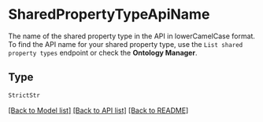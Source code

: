 # SharedPropertyTypeApiName

The name of the shared property type in the API in lowerCamelCase format. To find the API name for your
shared property type, use the `List shared property types` endpoint or check the **Ontology Manager**.


## Type
```python
StrictStr
```


[[Back to Model list]](../../../README.md#models-v2-link) [[Back to API list]](../../README.md#documentation-for-api-endpoints) [[Back to README]](../../README.md)
